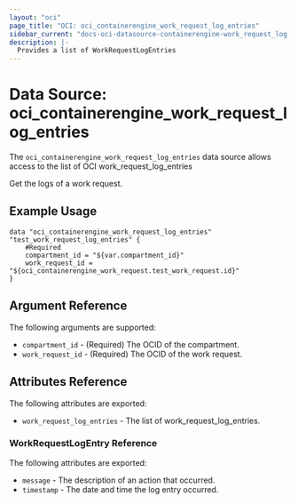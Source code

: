 ```yaml
---
layout: "oci"
page_title: "OCI: oci_containerengine_work_request_log_entries"
sidebar_current: "docs-oci-datasource-containerengine-work_request_log_entries"
description: |-
  Provides a list of WorkRequestLogEntries
---
```


# Data Source: oci_containerengine_work_request_log_entries
The `oci_containerengine_work_request_log_entries` data source allows access to the list of OCI work_request_log_entries

Get the logs of a work request.

## Example Usage

```hcl
data "oci_containerengine_work_request_log_entries" "test_work_request_log_entries" {
	#Required
	compartment_id = "${var.compartment_id}"
	work_request_id = "${oci_containerengine_work_request.test_work_request.id}"
}
```

## Argument Reference

The following arguments are supported:

* `compartment_id` - (Required) The OCID of the compartment.
* `work_request_id` - (Required) The OCID of the work request.


## Attributes Reference

The following attributes are exported:

* `work_request_log_entries` - The list of work_request_log_entries.

### WorkRequestLogEntry Reference

The following attributes are exported:

* `message` - The description of an action that occurred.
* `timestamp` - The date and time the log entry occurred.

